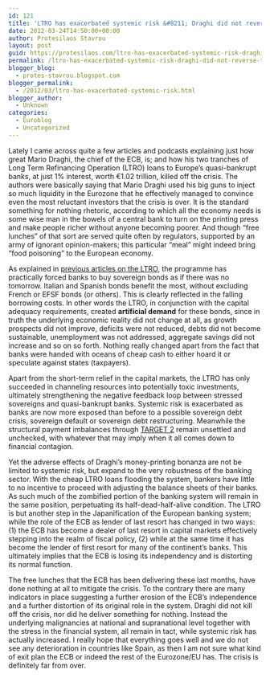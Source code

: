 ```yaml
---
id: 121
title: 'LTRO has exacerbated systemic risk &#8211; Draghi did not reverse the crisis'
date: 2012-03-24T14:50:00+00:00
author: Protesilaos Stavrou
layout: post
guid: https://protesilaos.com/ltro-has-exacerbated-systemic-risk-draghi-did-not-reverse-the-crisis/
permalink: /ltro-has-exacerbated-systemic-risk-draghi-did-not-reverse-the-crisis/
blogger_blog:
  - protes-stavrou.blogspot.com
blogger_permalink:
  - /2012/03/ltro-has-exacerbated-systemic-risk.html
blogger_author:
  - Unknown
categories:
  - Euroblog
  - Uncategorized
---
```

<div class="separator" style="clear: both; text-align: center;">
</div>

Lately I came across quite a few articles and podcasts explaining just how great Mario Draghi, the chief of the ECB, is; and how his two tranches of Long Term Refinancing Operation (LTRO) loans to Europe&#8217;s quasi-bankrupt banks, at just 1% interest, worth €1.02 trillion, killed off the crisis. The authors were basically saying that Mario Draghi used his big guns to inject so much liquidity in the Eurozone that he effectively managed to convince even the most reluctant investors that the crisis is over. It is the standard something for nothing rhetoric, according to which all the economy needs is some wise man in the bowels of a central bank to turn on the printing press and make people richer without anyone becoming poorer. And though &#8220;free lunches&#8221; of that sort are served quite often by regulators, supported by an army of ignorant opinion-makers; this particular &#8220;meal&#8221; might indeed bring &#8220;food poisoning&#8221; to the European economy.

As explained in [previous articles on the LTRO](https://protesilaos.com/search/label/LTRO), the programme has practically forced banks to buy sovereign bonds as if there was no tomorrow. Italian and Spanish bonds benefit the most, without excluding French or EFSF bonds (or others). This is clearly reflected in the falling borrowing costs. In other words the LTRO, in conjunction with the capital adequacy requirements, created **artificial demand** for these bonds, since in truth the underlying economic reality did not change at all, as growth prospects did not improve, deficits were not reduced, debts did not become sustainable, unemployment was not addressed, aggregate savings did not increase and so on so forth. Nothing really changed apart from the fact that banks were handed with oceans of cheap cash to either hoard it or speculate against states (taxpayers). 

Apart from the short-term relief in the capital markets, the LTRO has only succeeded in channeling resources into potentially toxic investments, ultimately strengthening the negative feedback loop between stressed sovereigns and quasi-bankrupt banks. Systemic risk is exacerbated as banks are now more exposed than before to a possible sovereign debt crisis, sovereign default or sovereign debt restructuring. Meanwhile the structural payment imbalances through [TARGET 2](https://protesilaos.com/search/label/TARGET2) remain unsettled and unchecked, with whatever that may imply when it all comes down to financial contagion.

Yet the adverse effects of Draghi&#8217;s money-printing bonanza are not be limited to systemic risk, but expand to the very robustness of the banking sector. With the cheap LTRO loans flooding the system, bankers have little to no incentive to proceed with adjusting the balance sheets of their banks. As such much of the zombified portion of the banking system will remain in the same position, perpetuating its half-dead-half-alive condition. The LTRO is but another step in the Japanification of the European banking system; while the role of the ECB as lender of last resort has changed in two ways: (1) the ECB has become a dealer of last resort in capital markets effectively stepping into the realm of fiscal policy, (2) while at the same time it has become the lender of first resort for many of the continent&#8217;s banks. This ultimately implies that the ECB is losing its independency and is distorting its normal function.

The free lunches that the ECB has been delivering these last months, have done nothing at all to mitigate the crisis. To the contrary there are many indicators in place suggesting a further erosion of the ECB&#8217;s independence and a further distortion of its original role in the system. Draghi did not kill off the crisis, nor did he deliver something for nothing. Instead the underlying malignancies at national and supranational level together with the stress in the financial system, all remain in tact, while systemic risk has actually increased. I really hope that everything goes well and we do not see any deterioration in countries like Spain, as then I am not sure what kind of exit plan the ECB or indeed the rest of the Eurozone/EU has. The crisis is definitely far from over.